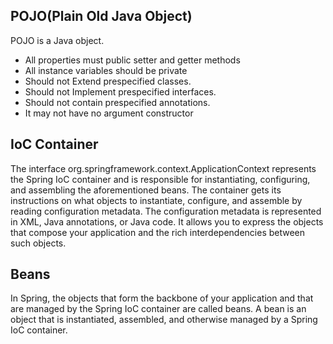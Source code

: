 ## POJO(Plain Old Java Object)

POJO is a Java object.

- All properties must public setter and getter methods
- All instance variables should be private
- Should not Extend prespecified classes.
- Should not Implement prespecified interfaces.
- Should not contain prespecified annotations.
- It may not have no argument constructor

## IoC Container

The interface org.springframework.context.ApplicationContext represents the Spring IoC container and is responsible for instantiating, configuring, and assembling the aforementioned beans. The container gets its instructions on what objects to instantiate, configure, and assemble by reading configuration metadata. The configuration metadata is represented in XML, Java annotations, or Java code. It allows you to express the objects that compose your application and the rich interdependencies between such objects.

## Beans
In Spring, the objects that form the backbone of your application and that are managed by the Spring IoC container are called beans. A bean is an object that is instantiated, assembled, and otherwise managed by a Spring IoC container.


